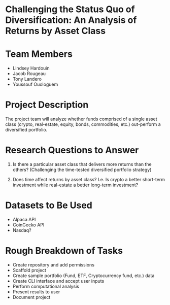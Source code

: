 # Challenging the Status Quo of Diversification: An Analysis of Returns by Asset Class

# Team Members

- Lindsey Hardouin
- Jacob Rougeau
- Tony Landero
- Youssouf Ouologuem

# Project Description

The project team will analyze whether funds comprised of a single asset class (crypto, real-estate, equity, bonds, commodities,  etc.) out-perform a diversified portfolio.  


# Research Questions to Answer

1. Is there a particular asset class that delivers more returns than the others? (Challenging the time-tested diversified portfolio strategy)

2.  Does time affect returns by asset class?  I.e. Is crypto a better short-term investment while real-estate a better long-term investment?


# Datasets to Be Used

- Alpaca API
- CoinGecko API
- Nasdaq?

# Rough Breakdown of Tasks

- Create repository and add permissions
- Scaffold project
- Create sample portfolio (Fund, ETF, Cryptocurrency fund, etc.) data
- Create CLI interface and accept user inputs
- Perform computational analysis
- Present results to user
- Document project



